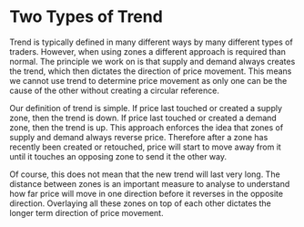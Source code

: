 # Two Types of Trend
Trend is typically defined in many different ways by many different types of traders. However, when using zones a different approach is required than normal. The principle we work on is that supply and demand always creates the trend, which then dictates the direction of price movement. This means we cannot use trend to determine price movement as only one can be the cause of the other without creating a circular reference.

Our definition of trend is simple. If price last touched or created a supply zone, then the trend is down. If price last touched or created a demand zone, then the trend is up. This approach enforces the idea that zones of supply and demand always reverse price. Therefore after a zone has recently been created or retouched, price will start to move  away from it until it touches an opposing zone to send it the other way.

Of course, this does not mean that the new trend will last very long. The distance between zones is an important measure to analyse to understand how far price will move in one direction before it reverses in the opposite direction. Overlaying all these zones on top of each other dictates the longer term direction of price movement.




